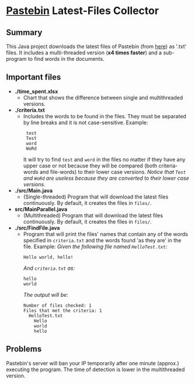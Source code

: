 # [Pastebin](https://www.pastebin.com) Latest-Files Collector

## Summary
This Java project downloads the latest files of Pastebin (from [here](https://www.pastebin.com/archive)) as '.txt' files. It includes a multi-threaded version (**x4 times faster**) and a sub-program to find words in the documents.

## Important files
- **./time_spent.xlsx**
  - Chart that shows the difference between single and multithreaded versions.
- **./criteria.txt**
  - Includes the words to be found in the files. They must be separated by line breaks and it is not case-sensitive. 
  Example:
     ```
      test
      Test
      word
      WoRd
      ```
      It will try to find `test` and `word` in the files no matter if they have any upper case or not because they will be compared (both criteria-words and file-words) to their lower case versions.
      *Notice that `Test` and `WoRd` are useless because they are converted to their lower case versions.*
- **./src/Main.java**
  - (Single-threaded) Program that will download the latest files continuously. By default, it creates the files in `files/`. 
- **src/MainParallel.java**
  - (Multithreaded) Program that will download the latest files continuously. By default, it creates the files in `files/`. 
- **./src/FindFile.java**
  - Program that will print the files' names that contain any of the words specified in `criteria.txt` and the words found 'as they are' in the file. 
  Example:
  *Given the following file named `HelloTest.txt`:*
    ```text
    Hello world, hello!
    ```
    *And `criteria.txt` as:*
      ```
      hello
      world
      ```
    *The output will be:*
      ```
      Number of files checked: 1
      Files that met the criteria: 1
        HelloTest.txt
          Hello
          world
          hello
      ```

## Problems
Pastebin's server will ban your IP temporarily after one minute (approx.) executing the program. The time of detection is lower in the multithreaded version.

